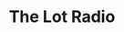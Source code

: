 ---
title: "The Lot Radio"
logo: thelotradio.png
stream_url:
- [no stream, https://www.thelotradio.com, offline]
description: "We are an independent, non-profit, online radio station live streaming 24/7 from a reclaimed shipping container on an empty lot."
url: "https://www.thelotradio.com/"
location: New York, US
play_time: 24/7
recommended: ["mattt"]
---